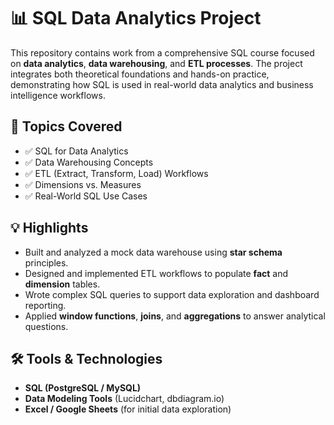 # 📊 SQL Data Analytics Project

This repository contains work from a comprehensive SQL course focused on **data analytics**, **data warehousing**, and **ETL processes**. The project integrates both theoretical foundations and hands-on practice, demonstrating how SQL is used in real-world data analytics and business intelligence workflows.

## 🧠 Topics Covered

- ✅ SQL for Data Analytics
- ✅ Data Warehousing Concepts
- ✅ ETL (Extract, Transform, Load) Workflows
- ✅ Dimensions vs. Measures
- ✅ Real-World SQL Use Cases

## 💡 Highlights

- Built and analyzed a mock data warehouse using **star schema** principles.
- Designed and implemented ETL workflows to populate **fact** and **dimension** tables.
- Wrote complex SQL queries to support data exploration and dashboard reporting.
- Applied **window functions**, **joins**, and **aggregations** to answer analytical questions.

## 🛠️ Tools & Technologies

- **SQL (PostgreSQL / MySQL)**
- **Data Modeling Tools** (Lucidchart, dbdiagram.io)
- **Excel / Google Sheets** (for initial data exploration)
